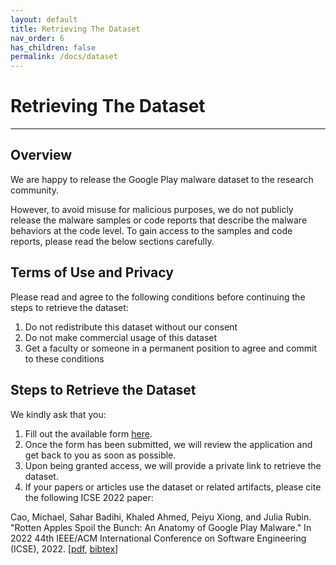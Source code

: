 ```yaml
---
layout: default
title: Retrieving The Dataset
nav_order: 6
has_children: false
permalink: /docs/dataset
---
```


# Retrieving The Dataset
---

## Overview

We are happy to release the Google Play malware dataset to the research community. 

However, to avoid misuse for malicious purposes, we do not publicly release the malware samples or code reports that describe the malware behaviors at the code level. To gain access to the samples and code reports, please read the below sections carefully.

## Terms of Use and Privacy

Please read and agree to the following conditions before continuing the steps to retrieve the dataset:

1. Do not redistribute this dataset without our consent
2. Do not make commercial usage of this dataset
3. Get a faculty or someone in a permanent position to agree and commit to these conditions

## Steps to Retrieve the Dataset

We kindly ask that you:

1. Fill out the available form [here](https://forms.gle/DvUR2eh7tpi8NAtU6).
2. Once the form has been submitted, we will review the application and get back to you as soon as possible. 
3. Upon being granted access, we will provide a private link to retrieve the dataset.
4. If your papers or articles use the dataset or related artifacts, please cite the following ICSE 2022 paper:

Cao, Michael, Sahar Badihi, Khaled Ahmed, Peiyu Xiong, and Julia Rubin. "Rotten Apples Spoil the Bunch: An Anatomy of Google Play Malware." In 2022 44th IEEE/ACM International Conference on Software Engineering (ICSE), 2022. \[[pdf](), [bibtex](/assets/data/googleplaymalware.bib)\]
